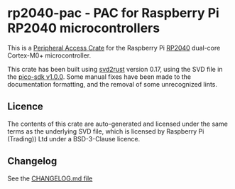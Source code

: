 # rp2040-pac - PAC for Raspberry Pi RP2040 microcontrollers

This is a [Peripheral Access Crate] for the Raspberry Pi [RP2040] dual-core Cortex-M0+ microcontroller.

[Peripheral Access Crate]: https://rust-embedded.github.io/book/start/registers.html
[RP2040]: https://datasheets.raspberrypi.org/rp2040/rp2040_datasheet.pdf

This crate has been built using [svd2rust] version 0.17, using the SVD file in
the [pico-sdk v1.0.0]. Some manual fixes have been made to the documentation
formatting, and the removal of some unrecognized lints.

[svd2rust]: https://github.com/rust-embedded/svd2rust
[pico-sdk v1.0.0]: https://github.com/raspberrypi/pico-sdk/blob/1.0.0/src/rp2040/hardware_regs/rp2040.svd

## Licence

The contents of this crate are auto-generated and licensed under the same terms as the underlying SVD file, which is licensed by Raspberry Pi (Trading)) Ltd under a 
BSD-3-Clause licence.

## Changelog

See the [CHANGELOG.md file]

[CHANGELOG.md file]: ./CHANGELOG.md
